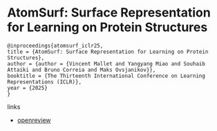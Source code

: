 # AtomSurf: Surface Representation for Learning on Protein Structures

```
@inproceedings{atomsurf_iclr25,
title = {AtomSurf: Surface Representation for Learning on Protein Structures},
author = {author = {Vincent Mallet and Yangyang Miao and Souhaib Attaiki and Bruno Correia and Maks Ovsjanikov}},
booktitle = {The Thirteenth International Conference on Learning Representations (ICLR)},
year = {2025}
}
```

links
- [openreview](https://openreview.net/forum?id=ARQIJXFcTH)
